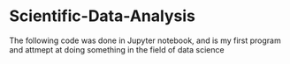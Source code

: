 # Scientific-Data-Analysis

The following code was done in Jupyter notebook, and is my first program and attmept at doing something in the field of data science
